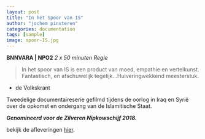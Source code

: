 ```yaml
---
layout: post
title: "In het Spoor van IS"
author: "jochem pinxteren"
categories: documentation
tags: [sample]
image: spoor-IS.jpg
---
```


**BNNVARA | NPO2**
*2 x 50 minuten*
*Regie*

>In het spoor van IS is een product van moed, empathie en vertelkunst. Fantastisch, en afschuwelijk tegelijk…Huiveringwekkend meesterstuk. 
- de Volkskrant

Tweedelige documentaireserie gefilmd tijdens de oorlog in Iraq en Syrië over de opkomst en ondergang van de Islamitische Staat.

***Genomineerd voor de Zilveren Nipkowschijf 2018.***

bekijk de afleveringen [hier](https://www.bnnvara.nl/inhetspoorvanis).
